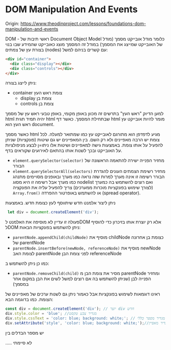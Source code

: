 # DOM Manipulation And Events
Origin: https://www.theodinproject.com/lessons/foundations-dom-manipulation-and-events

DOM - ראשי תיבות של Document Object Model 
כלומר מודל אובייקט מסמך (מודל של האובייקט שמייצג את המסמך)
במודל זה המסמך מוצג כאובייקט שהמידע שבו בנוי בצורת עץ של צמתים (nodes) עם קשרים בניהם
למשל: 
``` html
<div id="container">
  <div class="display"></div>
  <div class="controls"></div>
</div>
```
ניתן לייצג בצורה:

* container צומת ראש העץ
  * display צומת בן
  * controls צומת בן

למען הדיוק "ראש העץ" בתרשים זה מכוון באופן מקומי, באופן טבעי ראש עץ של מסמך html יהיה תמיד תגית html שבתחילת המסמך. כאשר דף html מומר להיות אובייקט עץ ראש העץ הוא document.

כאשר מסמך html מגיע לדפדפן הוא מתורגם לאובייקט עץ כמו שמתואר למעלה. לכל צומת יש הרבה מאפיינים ולא רק השם. בין המאפיינים יש גם שיטות (פונקציות) שניתן להפעיל על אותו צומת. באמצעות גישה למאפיינים ושיטות אלו ניתו=ן לבצע מניפולציות על האובייקט ובכך לשנות אותו בהתאם לאירועים שקוראים בדף. 

* ```element.querySelector(selector)```  מחזיר הפנייה ישירה להתאמה הראשונה של הבורר  
* ```element.querySelectorAll(selectors)```  מחזיר רשימת הצמתים העונים להגדרת הבורר 
  רשימה זו אינה מערך למרות שזה נראה כמו מערך ובאופנים מסויימים מתנהג כמו מערך אבל רשימה זו היא מסוג nodelist ואם רוצים להשתמש בה כמערך (לצורך שימוש בפונקציות מוכרות ממערכים) צריך להפעיל עליה את הפונקציה ```Array.from()``` או להשתמש באופרטור ההפרדה (spread operator).

ניתן ליצור אלמנט חדש שיתווסף לעץ כצומת חדש. באמצעות 
``` javascript
 let div = document.createElement('div');
 ```
 פעולה זו עדיין לא מוסיפה את האלמנט לDOM אלא רק יוצרת אותו בזיכרון כדי להוסיף לDOM ניתן להשתמש בפונקציות הבאות:

 * ```parentNode.appendChild(childNode)``` מוסיף את childNode כצומת בן אחרונה של  parentNode
 * ```parentNode.insertBefore(newNode, referenceNode)``` מוסיף את  newNode לצומת האב parentNode לפני צומת הבן referenceNode

כמו כן ניתן להשתמש ב:
 * ```parentNode.removeChild(child)``` מסיר את צומת הבן מ parentNode ומחזיר הפנייה לבן (שניתן להשתמש בה אם רוצים למשל לשים את הבן במקום אחר במסמך)
  
  ראינו דוגמאות לשימוש בפונקציות אבל כאמור ניתן גם לשנות ערכים של מאפיינים של הצומת. כמו בדוגמה הבא:
```javascript
const div = document.createElement('div'); // יוצר div חדש 
div.style.color = 'blue'; //מגדיר צבע טקסט                     
div.style.cssText = 'color: blue; background: white;'; // מגדיר מספר כללי css
div.setAttribute('style', 'color: blue; background: white;');//מגדיר מאפיין 
  ```
  יש מספר הבדלים בין 


  ..... לא סיימתי